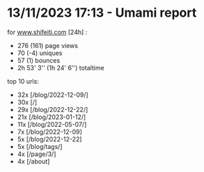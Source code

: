 # 13/11/2023 17:13 - Umami report
for www.shifeiti.com [24h] :

 - 276 (161) page views
 - 70 (-4) uniques
 - 57 (1) bounces
 - 2h 53' 3'' (1h 24' 6'') totaltime


top 10 urls:
 - 32x [/blog/2022-12-09/]
 - 30x [/]
 - 29x [/blog/2022-12-22/]
 - 21x [/blog/2023-01-12/]
 - 11x [/blog/2022-05-07/]
 - 7x [/blog/2022-12-09]
 - 5x [/blog/2022-12-22]
 - 5x [/blog/tags/]
 - 4x [/page/3/]
 - 4x [/about]


